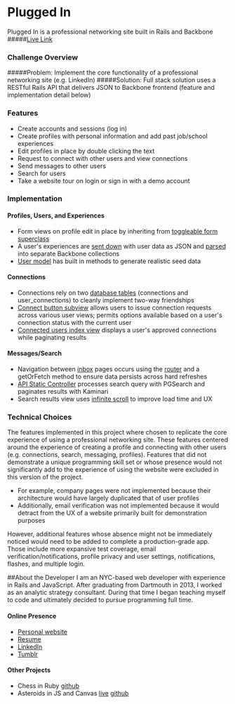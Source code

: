 # Plugged In

Plugged In is a professional networking site built in Rails and Backbone
#####<a href="http://www.plugged-in.io" target="_blank">Live Link</a>

### Challenge Overview
#####Problem:
Implement the core functionality of a professional networking site (e.g. LinkedIn)
#####Solution:
Full stack solution uses a RESTful Rails API that delivers JSON to Backbone front­end (feature and implementation detail below)

### Features
- Create accounts and sessions (log in)
- Create profiles with personal information and add past job/school experiences
- Edit profiles in place by double clicking the text
- Request to connect with other users and view connections
- Send messages to other users
- Search for users
- Take a website tour on login or sign in with a demo account

### Implementation
#### Profiles, Users, and Experiences
- Form views on profile edit in place by inheriting from [toggleable form superclass][toggleable]
- A user's experiences are [sent down][user-jbuilder] with user data as JSON and [parsed][user-parse] into separate Backbone collections
- [User model][user-model] has built in methods to generate realistic seed data

#### Connections
- Connections rely on two [database tables][schema] (connections and user_connections) to cleanly implement two-way friendships
- [Connect button subview][connect-button] allows users to issue connection requests across various user views; permits options available based on a user's connection status with the current user
- [Connected users index view][connected-users-index] displays a user's approved connections while paginating results

#### Messages/Search
- Navigation between [inbox][inbox-view] pages occurs using the [router][router] and a getOrFetch method to ensure data persists across hard refreshes
- [API Static Controller][search_controller] processes search query with PGSearch and paginates results with Kaminari
- Search results view uses [infinite scroll][search-results] to improve load time and UX

### Technical Choices
The features implemented in this project where chosen to replicate the core experience of using a professional networking site. These features centered around the experience of creating a profile and connecting with other users (e.g. connections, search, messaging, profiles). Features that did not demonstrate a unique programming skill set or whose presence would not significantly add to the experience of using the website were excluded in this version of the project.
- For example, company pages were not implemented because their architecture would have largely duplicated that of user profiles
- Additionally, email verification was not implemented because it would detract from the UX of a website primarily built for demonstration purposes

However, additional features whose absence might not be immediately noticed would need to be added to complete a production-grade app. Those include more expansive test coverage, email verification/notifications, profile privacy and user settings, notifications, flashes, and multiple login.

##About the Developer
I am an NYC-based web developer with experience in Rails and JavaScript. After graduating from Dartmouth in 2013, I worked as an analytic strategy consultant. During that time I began teaching myself to code and ultimately decided to pursue programming full time.

#### Online Presence
- [Personal website][personal]
- [Resume][resume]
- [LinkedIn][linkedin]
- [Tumblr][tumblr]

#### Other Projects
- Chess in Ruby [github][chess]
- Asteroids in JS and Canvas [live][asteroids] [github][asteroids-github]

[user-jbuilder]: ./app/views/api/users/show.json.jbuilder
[user-model]: ./app/models/user.rb
[user-parse]: ./app/assets/javascripts/models/user.js
[toggleable]: ./app/assets/javascripts/utils/toggleable_form.js
[connect-button]: ./app/assets/javascripts/views/connect_button.js
[schema]: ./db/schema.rb
[connected-users-index]: ./app/assets/javascripts/views/connected_users_index.js
[inbox-view]: ./app/assets/javascripts/views/inbox_show.js
[router]: ./app/assets/javascripts/routers/router.js
[search-results]: ./app/assets/javascripts/views/users/composite/user_search.js
[search_controller]: ./app/controllers/api/static_controller.rb
[chess]: https://github.com/jdbalistreri/Chess
[personal]: http://www.joebalistreri.net/
[resume]: https://drive.google.com/file/d/13_K04Uy3gyKyTTF1SK_sSRadxEHW1FTFuaZciw9Km2R4_3po9riI8oF7-JSSapEUziy_19doEK5oo_K2/view
[tumblr]: http://jdbalistreri.tumblr.com/
[linkedin]: https://www.linkedin.com/in/jdbalistreri
[asteroids]: http://www.joebalistreri.net/AsteroidsJS/
[asteroids-github]: https://github.com/jdbalistreri/AsteroidsJS
